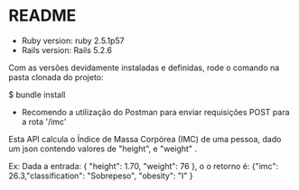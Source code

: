 # README

* Ruby version: ruby 2.5.1p57
* Rails version: Rails 5.2.6

Com as versões devidamente instaladas e definidas, rode o comando na pasta clonada do projeto:

$ bundle install

* Recomendo a utilização do Postman para enviar requisições POST para a rota '/imc'


Esta API calcula o Índice de Massa Corpórea (IMC) de uma pessoa, dado um json contendo valores de "height", e "weight" .


Ex:
Dada a entrada: { "height": 1.70, "weight": 76 }, o
o retorno é: {"imc": 26.3,"classification": "Sobrepeso", "obesity": "I" }
